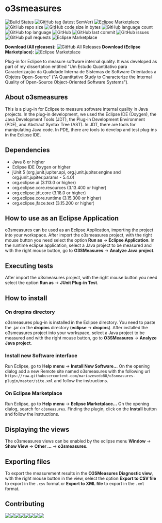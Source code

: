 # o3smeasures 

[![Build Status](https://travis-ci.org/mariazevedo88/o3smeasures-tool.svg?branch=master)](https://travis-ci.org/mariazevedo88/o3smeasures-tool) ![GitHub tag (latest SemVer)](https://img.shields.io/github/tag/mariazevedo88/o3smeasures-tool.svg) ![Eclipse Marketplace](https://img.shields.io/eclipse-marketplace/v/o3smeasures.svg) ![GitHub repo size](https://img.shields.io/github/repo-size/mariazevedo88/o3smeasures-tool.svg) ![GitHub code size in bytes](https://img.shields.io/github/languages/code-size/mariazevedo88/o3smeasures-tool.svg) ![GitHub language count](https://img.shields.io/github/languages/count/mariazevedo88/o3smeasures-tool.svg) ![GitHub top language](https://img.shields.io/github/languages/top/mariazevedo88/o3smeasures-tool.svg) ![GitHub](https://img.shields.io/github/license/mariazevedo88/o3smeasures-tool.svg) ![GitHub last commit](https://img.shields.io/github/last-commit/mariazevedo88/o3smeasures-tool.svg) ![GitHub issues](https://img.shields.io/github/issues-raw/mariazevedo88/o3smeasures-tool) ![GitHub pull requests](https://img.shields.io/github/issues-pr-raw/mariazevedo88/o3smeasures-tool) ![Eclipse Marketplace](https://img.shields.io/eclipse-marketplace/favorites/o3smeasures)


<b>Download (All releases):</b> ![GitHub All Releases](https://img.shields.io/github/downloads/mariazevedo88/o3smeasures-tool/total.svg) 
<b>Download (Eclipse Marketplace):</b> ![Eclipse Marketplace](https://img.shields.io/eclipse-marketplace/dt/o3smeasures.svg) 

Plug-in for Eclipse to measure software internal quality. It was developed as part of my dissertation entitled
"Um Estudo Quantitativo para Caracterização da Qualidade Interna de Sistemas de Software Orientados a Objetos Open-Source"
("A Quantitative Study to Characterize the Internal Quality of Open-Source Object-Oriented Software Systems").

## About o3smeasures
This is a plug-in for Eclipse to measure software internal quality in Java projects.
In the plug-in development, we used the Eclipse IDE (Oxygen), the Java Development Tools (JDT), the Plug-in Development Environment (PDE), and Abstract Syntax Tree (AST). In JDT, there are tools for manipulating Java code. In PDE, there are tools to develop and test plug-ins in the Eclipse IDE.

## Dependencies

- Java 8 or higher
- Eclipse IDE Oxygen or higher
- jUnit 5 (org.junit.jupiter.api, org.junit.jupiter.engine and org.junit.jupiter.params - 5.4.0)
- org.eclipse.ui (3.113.0 or higher)
- org.eclipse.core.resources (3.13.400 or higher)
- org.eclipse.jdt.core (3.18.0 or higher)
- org.eclipse.core.runtime (3.15.300 or higher)
- org.eclipse.jface.text (3.15.200 or higher)

## How to use as an Eclipse Application

o3smeasures can be used as an Eclipse Application, importing the project into your workspace.
After import the o3smeasures project, with the right mouse button you need select the option 
<b>Run as</b> -> <b>Eclipse Application</b>. In the runtime eclipse application, select a Java project to be measured and with the right mouse button, go to <b>O3SMeasures</b> -> <b>Analyze Java project</b>.

## Executing tests

After import the o3smeasures project, with the right mouse button you need select the option 
<b>Run as</b> -> <b>JUnit Plug-in Test</b>.

## How to install

### On dropins directory 

o3smeasures plug-in is installed in the Eclipse directory. You need to paste the .jar on the <b>dropins</b> directory (<b>eclipse</b> -> <b>dropins</b>).
After installed the o3smeasures project into your workspace, select a Java project to be measured and with the right mouse button, go to <b>O3SMeasures</b> -> <b>Analyze Java project</b>.

### Install new Software interface

Run Eclipse, go to <b>Help menu</b> -> <b>Install New Software...</b> On the opening dialog add a new Remote site named o3smeasures with the following url `https://raw.githubusercontent.com/mariazevedo88/o3smeasures-plugin/master/site.xml` and follow the instructions.

### On Eclipse Marketplace

Run Eclipse, go to <b>Help menu</b> -> <b>Eclipse Marketplace...</b> On the opening dialog, search for `o3smeasures`. Finding the plugin, click on the <b>Install</b> button and follow the instructions.

## Displaying the views

The o3smeasures views can be enabled by the eclipse menu <b>Window</b> -> <b>Show View</b> -> <b>Other ...</b> -> <b>o3smeasures</b>.
 
## Exporting files

To export the measurement results in the <b>O3SMeasures Diagnostic view</b>, with the right mouse button in the view, select the option <b>Export to CSV file</b> to export in the `.csv` format or <b>Export to XML file</b> to export in the `.xml` format.

## Contributing

[![](https://sourcerer.io/fame/mariazevedo88/mariazevedo88/o3smeasures-tool/images/0)](https://sourcerer.io/fame/mariazevedo88/mariazevedo88/o3smeasures-tool/links/0)[![](https://sourcerer.io/fame/mariazevedo88/mariazevedo88/o3smeasures-tool/images/1)](https://sourcerer.io/fame/mariazevedo88/mariazevedo88/o3smeasures-tool/links/1)[![](https://sourcerer.io/fame/mariazevedo88/mariazevedo88/o3smeasures-tool/images/2)](https://sourcerer.io/fame/mariazevedo88/mariazevedo88/o3smeasures-tool/links/2)[![](https://sourcerer.io/fame/mariazevedo88/mariazevedo88/o3smeasures-tool/images/3)](https://sourcerer.io/fame/mariazevedo88/mariazevedo88/o3smeasures-tool/links/3)[![](https://sourcerer.io/fame/mariazevedo88/mariazevedo88/o3smeasures-tool/images/4)](https://sourcerer.io/fame/mariazevedo88/mariazevedo88/o3smeasures-tool/links/4)[![](https://sourcerer.io/fame/mariazevedo88/mariazevedo88/o3smeasures-tool/images/5)](https://sourcerer.io/fame/mariazevedo88/mariazevedo88/o3smeasures-tool/links/5)[![](https://sourcerer.io/fame/mariazevedo88/mariazevedo88/o3smeasures-tool/images/6)](https://sourcerer.io/fame/mariazevedo88/mariazevedo88/o3smeasures-tool/links/6)[![](https://sourcerer.io/fame/mariazevedo88/mariazevedo88/o3smeasures-tool/images/7)](https://sourcerer.io/fame/mariazevedo88/mariazevedo88/o3smeasures-tool/links/7)
